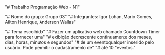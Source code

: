 "# Trabalho Programação Web - N1"

"# Nome do grupo: Grupo 03"
"# Integrantes: Igor Lohan, Mario Gomes, Ailton Henrique, Anderson Wallas"

"# Tema escolhido"
"# Fazer um aplicativo web chamado Countdown Timer para fornecer uma"
"# exibição decrescente continuamente dos meses, dias, horas, minutos e segundos"
"# de um eventoqualquer inserido pelo usuário. Pode permitir o cadastramento de"
"# até 10 "eventos." 
